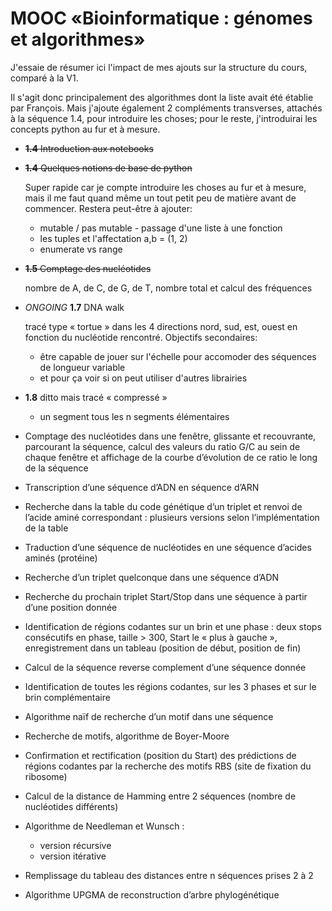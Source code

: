 # MOOC «Bioinformatique : génomes et algorithmes»

J'essaie de résumer ici l'impact de mes ajouts sur la structure du cours, comparé à la V1.

Il s'agit donc principalement des algorithmes dont la liste avait été établie par François. Mais j'ajoute également 2 compléments transverses, attachés à la séquence 1.4, pour introduire les choses; pour le reste, j'introduirai les concepts python au fur et à mesure.

* ~~**1.4** Introduction aux notebooks~~
 
* ~~**1.4** Quelques notions de base de python~~

  Super rapide car je compte introduire les choses au fur et à mesure, mais il me faut quand même un tout petit peu de matière avant de commencer. Restera peut-être à ajouter:
    * mutable / pas mutable - passage d'une liste à une fonction
    * les tuples et l'affectation a,b = (1, 2)
    * enumerate vs range

* ~~**1.5** Comptage des nucléotides~~

  nombre de A, de C, de G, de T, nombre total et calcul des fréquences

* *ONGOING* **1.7** DNA walk

  tracé type « tortue » dans les 4 directions nord, sud, est, ouest en fonction du nucléotide rencontré. Objectifs secondaires:
    *  être capable de jouer sur l'échelle pour accomoder des séquences de longueur variable
    *  et pour ça voir si on peut utiliser d'autres librairies

* **1.8** ditto mais tracé « compressé » 
  * un segment tous les n segments élémentaires

* Comptage des nucléotides dans une fenêtre, glissante et recouvrante, parcourant la séquence, calcul des valeurs du ratio G/C au sein de chaque fenêtre et affichage de la courbe d’évolution de ce ratio le long de la séquence

* Transcription d’une séquence d’ADN en séquence d’ARN

* Recherche dans la table du code génétique d’un triplet et renvoi de l’acide aminé correspondant : plusieurs versions selon l’implémentation de la table

* Traduction d’une séquence de nucléotides en une séquence d’acides aminés (protéine)

* Recherche d’un triplet quelconque dans une séquence d’ADN

* Recherche du prochain triplet Start/Stop dans une séquence à partir d’une position donnée

* Identification de régions codantes sur un brin et une phase : deux stops consécutifs en phase, taille > 300, Start le « plus à gauche », enregistrement dans un tableau (position de début, position de fin)

* Calcul de la séquence reverse complement d’une séquence donnée

* Identification de toutes les régions codantes, sur les 3 phases et sur le brin complémentaire

* Algorithme naïf de recherche d’un motif dans une séquence

* Recherche de motifs, algorithme de Boyer-Moore

* Confirmation et rectification (position du Start) des prédictions de régions codantes par la recherche des motifs RBS (site de fixation du ribosome)

* Calcul de la distance de Hamming entre 2 séquences (nombre de nucléotides différents)

* Algorithme de Needleman et Wunsch :
  *	version récursive
  * version itérative

* Remplissage du tableau des distances entre n séquences prises 2 à 2

* Algorithme UPGMA de reconstruction d’arbre phylogénétique
